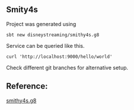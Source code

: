 ## Smity4s

Project was generated using 
```
sbt new disneystreaming/smithy4s.g8
```

Service can be queried like this.
```
curl 'http://localhost:9000/hello/world'
```

Check different git branches for alternative setup.

## Reference:
[smithy4s.g8](https://github.com/disneystreaming/smithy4s.g8)
